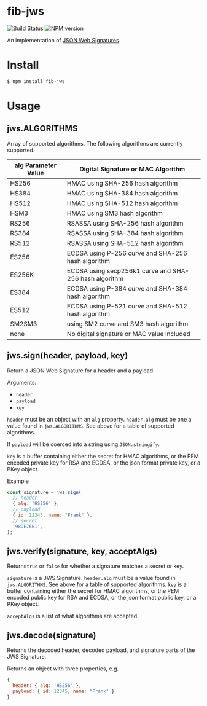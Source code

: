 # fib-jws

[![Build Status](https://travis-ci.org/fibjs/fib-jws.svg)](https://travis-ci.org/fibjs/fib-jws)
[![NPM version](https://img.shields.io/npm/v/fib-jws.svg)](https://www.npmjs.org/package/fib-jws)

An implementation of [JSON Web Signatures](http://self-issued.info/docs/draft-ietf-jose-json-web-signature.html).

# Install

```bash
$ npm install fib-jws
```

# Usage

## jws.ALGORITHMS
Array of supported algorithms. The following algorithms are currently supported.

alg Parameter Value | Digital Signature or MAC Algorithm
----------------|----------------------------
HS256 | HMAC using SHA-256 hash algorithm
HS384 | HMAC using SHA-384 hash algorithm
HS512 | HMAC using SHA-512 hash algorithm
HSM3 | HMAC using SM3 hash algorithm
RS256 | RSASSA using SHA-256 hash algorithm
RS384 | RSASSA using SHA-384 hash algorithm
RS512 | RSASSA using SHA-512 hash algorithm
ES256 | ECDSA using P-256 curve and SHA-256 hash algorithm
ES256K | ECDSA using secp256k1 curve and SHA-256 hash algorithm
ES384 | ECDSA using P-384 curve and SHA-384 hash algorithm
ES512 | ECDSA using P-521 curve and SHA-512 hash algorithm
SM2SM3 | using SM2 curve and SM3 hash algorithm
none | No digital signature or MAC value included


## jws.sign(header, payload, key)

Return a JSON Web Signature for a header and a payload.

Arguments:

* `header`
* `payload`
* `key`

`header` must be an object with an `alg` property. `header.alg` must be
one a value found in `jws.ALGORITHMS`. See above for a table of
supported algorithms.

If `payload` will be coerced into a string using `JSON.stringify`.

`key` is a buffer containing either the secret for HMAC algorithms, or the PEM encoded private key for RSA and ECDSA, or the json format private key, or a PKey object.

Example

```js
const signature = jws.sign(
  // header
  { alg: 'HS256' },
  // payload
  { id: 12345, name: "Frank" },
  // secret
  '98DE76B1',
);
```

## jws.verify(signature, key, acceptAlgs)

Returns`true` or `false` for whether a signature matches a secret or key.

`signature` is a JWS Signature. `header.alg` must be a value found in `jws.ALGORITHMS`.
See above for a table of supported algorithms. `key` is a buffer containing either the secret for HMAC algorithms, or the PEM encoded public key for RSA and ECDSA, or the json format public key, or a PKey object.

`acceptAlgs` is a list of what algorithms are accepted.

## jws.decode(signature)

Returns the decoded header, decoded payload, and signature parts of the JWS Signature.

Returns an object with three properties, e.g.
```js
{
  header: { alg: 'HS256' },
  payload: { id: 12345, name: "Frank" }
}
```